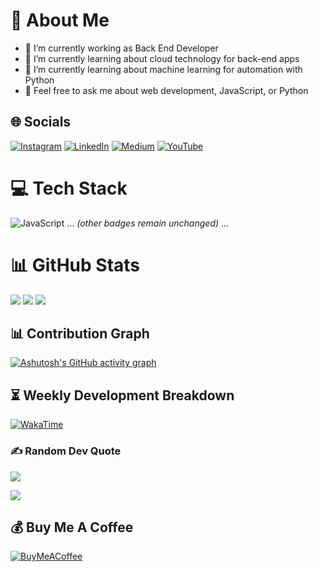 # 💫 About Me
- 🔭 I’m currently working as Back End Developer
- 🌱 I’m currently learning about cloud technology for back-end apps
- 🌱 I’m currently learning about machine learning for automation with Python
- 💬 Feel free to ask me about web development, JavaScript, or Python

## 🌐 Socials
[![Instagram](https://img.shields.io/badge/Instagram-%23E4405F.svg?logo=Instagram&logoColor=white)](https://instagram.com/bits.io) 
[![LinkedIn](https://img.shields.io/badge/LinkedIn-%230077B5.svg?logo=linkedin&logoColor=white)](https://linkedin.com/in/m-dobith-syadad-riyadi) 
[![Medium](https://img.shields.io/badge/Medium-12100E?logo=medium&logoColor=white)](https://medium.com/@bits-io) 
[![YouTube](https://img.shields.io/badge/YouTube-%23FF0000.svg?logo=YouTube&logoColor=white)](https://youtube.com/@mdobithsyadadriyadi) 

# 💻 Tech Stack
![JavaScript](https://img.shields.io/badge/javascript-%23323330.svg?style=for-the-badge&logo=javascript&logoColor=%23F7DF1E) 
... *(other badges remain unchanged)* ...

# 📊 GitHub Stats
![](https://github-readme-stats.vercel.app/api?username=bits-io&theme=nightowl&hide_border=false&include_all_commits=true&count_private=false)
![](https://github-readme-streak-stats.herokuapp.com/?user=bits-io&theme=nightowl&hide_border=false)
![](https://github-readme-stats.vercel.app/api/top-langs/?username=bits-io&theme=nightowl&hide_border=false&include_all_commits=true&count_private=false&layout=compact)

## 📊 Contribution Graph
[![Ashutosh's GitHub activity graph](https://github-readme-activity-graph.vercel.app/graph?username=bits-io&theme=react-dark)](https://github.com/ashutosh00710/github-readme-activity-graph)

## ⏳ Weekly Development Breakdown
[![WakaTime](https://github-readme-stats.vercel.app/api/wakatime?a5e44cc7-f680-4783-970d-de9c19fa9c0d=a5e44cc7-f680-4783-970d-de9c19fa9c0d&theme=nightowl&hide_border=false)](https://wakatime.com/@a5e44cc7-f680-4783-970d-de9c19fa9c0d)

### ✍️ Random Dev Quote
![](https://quotes-github-readme.vercel.app/api?type=horizontal&theme=light)

[![](https://visitcount.itsvg.in/api?id=bits-io&icon=0&color=11)](https://visitcount.itsvg.in)

## 💰 Buy Me A Coffee
[![BuyMeACoffee](https://img.shields.io/badge/Buy%20Me%20a%20Coffee-ffdd00?style=for-the-badge&logo=buy-me-a-coffee&logoColor=black)](https://buymeacoffee.com/bits)
